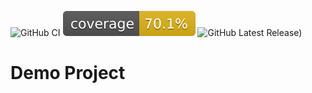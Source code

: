 ![GitHub CI](https://github.com/blocker147/demo_with_mave_actions/actions/workflows/build.yml/badge.svg)
[![Coverage](.github/badges/jacoco.svg)](jacoco.svg)
![GitHub Latest Release)](https://img.shields.io/github/v/release/blocker147/demo_with_mave_actions.svg)

# Demo Project
